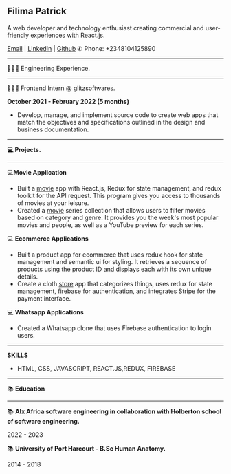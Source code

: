## Filima Patrick

A web developer and technology enthusiast creating commercial and user-friendly experiences with React.js.

[Email](filimapatrick@gmail.com) | [LinkedIn](https://www.linkedin.com/in/patrick-filima-91450817b/) | [Github](https://github.com/filimapatrick)
✆ Phone: +2348104125890

___

👩🏼‍💻 Engineering Experience.

___
👩🏼‍💻 Frontend Intern @ glitzsoftwares.

**October 2021 - February 2022 (5 months)**

  + Develop, manage, and implement source code to create web apps  that match the objectives and specifications outlined in the design and business documentation.
 
 ___
   
  **💻 Projects.**
  
 ___
   
 💻**Movie Application**

+ Built a [movie](https://627bc24d3f081c14701a9486--regal-bonbon-8701fd.netlify.app/) app with React.js, Redux for state management, and  redux toolkit for the API request. This program gives you access to thousands of movies at your leisure.
+ Created a [movie](https://glistening-salmiakki-58b407.netlify.app) series collection that allows users to filter movies based on category and genre. It provides you the week's most popular movies and people, as well as a YouTube preview for each series.

 💻 **Ecommerce Applications**
 
+ Built a product app for ecommerce that uses redux hook for state management and semantic ui for styling. It retrieves a sequence of products using the product ID and displays each with its own unique details.
+ Create a cloth [store](https://627c2cb532a89a0cd6507851--lighthearted-lebkuchen-2ea44b.netlify.app/) app that categorizes things, uses redux for state management, firebase for authentication, and integrates Stripe for the payment interface.


 💻  **Whatsapp Applications**
 +   Created a Whatsapp clone that uses Firebase authentication to login users.
 
 ___


**SKILLS**

+ HTML, CSS, JAVASCRIPT, REACT.JS,REDUX, FIREBASE

___



 📚 **Education**

___

📚 **Alx Africa software engineering in collaboration with Holberton school of software engineering.**

2022 - 2023


📚 **University of Port Harcourt - B.Sc Human Anatomy.**

2014 - 2018
